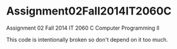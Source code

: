 Assignment02Fall2014IT2060C
===========================

Assignment 02 Fall 2014 IT 2060 C Computer Programming II

This code is intentionally broken so don't depend on it too much.
